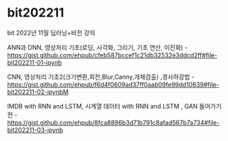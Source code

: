# bit202211
bit 2022년 11월 딥러닝+비전 강의

ANN과 DNN, 영상처리 기초(로딩, 시각화, 그리기, 기초 연산, 이진화) - https://gist.github.com/ehpub/cfeb587bccef1c21db32532e3ddcd2ff#file-bit202211-01-ipynb

CNN, 영상처리 기초2(크기변환,회전,Blur,Canny,개체검출) ,경사하강법 - https://gist.github.com/ehpub/f6d4f0609ad37ff0aab09fe99dd10639#file-bit202211-02-ipynbM

IMDB with RNN and LSTM, 시계열 데이터 with RNN and LSTM , GAN 들어가기 전 - https://gist.github.com/ehpub/8fca8896b3d71b791c8afad567b7a734#file-bit202211-03-ipynb
